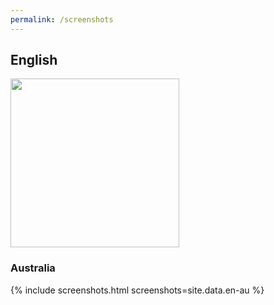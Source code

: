 ```yaml
---
permalink: /screenshots
---
```


## English

<a href="{{ '/assets/screenshots/en/mainscreen.png' | relative_url }}">
<img src="{{ '/assets/screenshots/en/mainscreen.png' | relative_url }}" width="270">
</a>

### Australia

{% include screenshots.html screenshots=site.data.en-au %}

